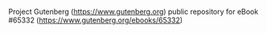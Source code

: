 Project Gutenberg (https://www.gutenberg.org) public repository for
eBook #65332 (https://www.gutenberg.org/ebooks/65332)
